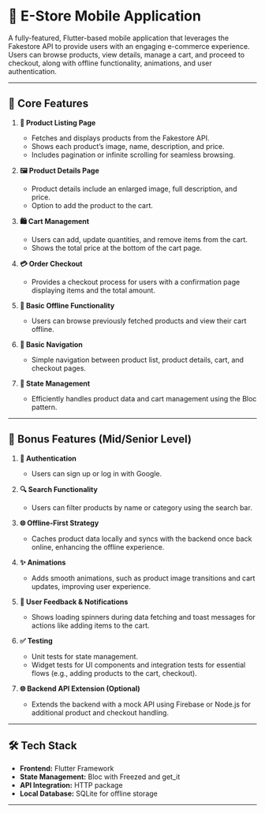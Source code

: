 # 🛒 E-Store Mobile Application

A fully-featured, Flutter-based mobile application that leverages the Fakestore API to provide users with an engaging e-commerce experience. Users can browse products, view details, manage a cart, and proceed to checkout, along with offline functionality, animations, and user authentication.

---

## 🎯 Core Features

1. **📜 Product Listing Page**
   - Fetches and displays products from the Fakestore API.
   - Shows each product’s image, name, description, and price.
   - Includes pagination or infinite scrolling for seamless browsing.

2. **🖼️ Product Details Page**
   - Product details include an enlarged image, full description, and price.
   - Option to add the product to the cart.

3. **🛍️ Cart Management**
   - Users can add, update quantities, and remove items from the cart.
   - Shows the total price at the bottom of the cart page.

4. **💳 Order Checkout**
   - Provides a checkout process for users with a confirmation page displaying items and the total amount.

5. **📴 Basic Offline Functionality**
   - Users can browse previously fetched products and view their cart offline.

6. **🧭 Basic Navigation**
   - Simple navigation between product list, product details, cart, and checkout pages.

7. **🔄 State Management**
   - Efficiently handles product data and cart management using the Bloc pattern.

---

## 🚀 Bonus Features (Mid/Senior Level)

1. **🔐 Authentication**
   - Users can sign up or log in with Google.

2. **🔍 Search Functionality**
   - Users can filter products by name or category using the search bar.

3. **🌐 Offline-First Strategy**
   - Caches product data locally and syncs with the backend once back online, enhancing the offline experience.

4. **✨ Animations**
   - Adds smooth animations, such as product image transitions and cart updates, improving user experience.

5. **📲 User Feedback & Notifications**
   - Shows loading spinners during data fetching and toast messages for actions like adding items to the cart.

6. **✅ Testing**
   - Unit tests for state management.
   - Widget tests for UI components and integration tests for essential flows (e.g., adding products to the cart, checkout).

7. **🌐 Backend API Extension (Optional)**
   - Extends the backend with a mock API using Firebase or Node.js for additional product and checkout handling.

---

## 🛠 Tech Stack

- **Frontend:** Flutter Framework
- **State Management:** Bloc with Freezed and get_it
- **API Integration:** HTTP package
- **Local Database:** SQLite for offline storage

---
